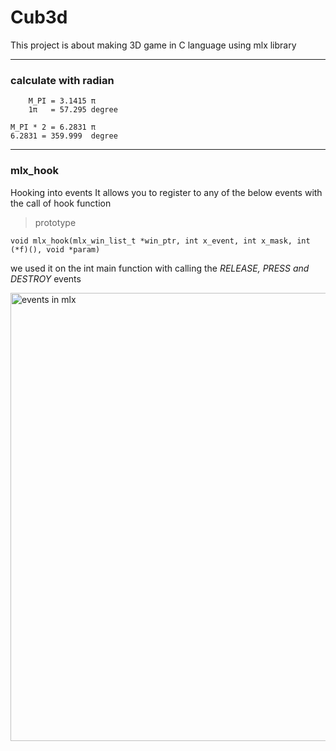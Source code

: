 
# Cub3d
This project is about making 3D game in C language using mlx library
__________________________________________________________________________________________________________________

### calculate with radian
        M_PI = 3.1415 π
        1π   = 57.295 degree
        
    M_PI * 2 = 6.2831 π
    6.2831 = 359.999  degree

_____________________________________________
    
    

### mlx_hook

Hooking into events It allows you to register to any of the below events with the call of hook function

> prototype

    void mlx_hook(mlx_win_list_t *win_ptr, int x_event, int x_mask, int (*f)(), void *param)

we used it on the int main function with calling the *RELEASE, PRESS and DESTROY* events

<img width="717" alt="events in mlx" src="https://github.com/realdahh/Cub3d/assets/111651235/356b4041-17c0-48be-90f3-764f5c161853">

